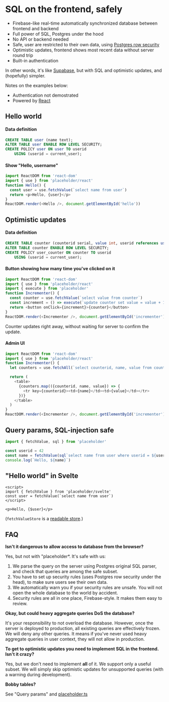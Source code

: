 # SQL on the frontend, safely

* Firebase-like real-time automatically synchronized database between frontend and backend
* Full power of SQL, Postgres under the hood
* No API or backend needed
* Safe, user are restricted to their own data, using [Postgres row security](https://www.postgresql.org/docs/13/ddl-rowsecurity.html)
* Optimistic updates, frontend shows most recent data without server round trip
* Built-in authentication

In other words, it's like [Supabase](https://supabase.io/), but with SQL and optimistic updates, and (hopefully) simpler.

Notes on the examples below:
* Authentication not demostrated 
* Powered by [React](https://reactjs.org)

## Hello world

#### Data definition
```sql
CREATE TABLE user (name text);
ALTER TABLE user ENABLE ROW LEVEL SECURITY;
CREATE POLICY user ON user TO userid
    USING (userid = current_user);
```

#### Show "Hello, username"
```js
import ReactDOM from 'react-dom'
import { use } from 'placeholder/react'
function Hello() {
  const user = use.fetchValue(`select name from user`)
  return <p>Hello, {user}</p>
}
ReactDOM.render(<Hello />, document.getElementById('hello'))
```

## Optimistic updates

#### Data definition
```sql
CREATE TABLE counter (counterid serial, value int, userid references user);
ALTER TABLE counter ENABLE ROW LEVEL SECURITY;
CREATE POLICY user_counter ON counter TO userid
    USING (userid = current_user);
```

#### Button showing how many time you've clicked on it
```js
import ReactDOM from 'react-dom'
import { use } from 'placeholder/react'
import { execute } from 'placeholder'
function Incrementer() {
  const counter = use.fetchValue(`select value from counter`)
  const increment = () => execute(`update counter set value = value + 1`)
  return <button onClick={increment}>{counter}</button>
}
ReactDOM.render(<Incrementer />, document.getElementById('incrementer'))
```

Counter updates right away, without waiting for server to confirm the update.

#### Admin UI
```js
import ReactDOM from 'react-dom'
import { use } from 'placeholder/react'
function Incrementer() {
  let counters = use.fetchAll(`select counterid, name, value from counter join user on userid`)

  return (
    <table>
      {counters.map(({counterid, name, value}) => {
        <tr key={counterid}><td>{name}</td><td>{value}</td></tr>
      })}
    </table>
  )  
}
ReactDOM.render(<Incrementer />, document.getElementById('incrementer'))
```

## Query params, SQL-injection safe

```js
import { fetchValue, sql } from 'placeholder'

const userid = 42
const name = fetchValue(sql`select name from user where userid = ${userid}`))
console.log(`Hello, ${name}`)
```

## "Hello world" in Svelte

```svelte
<script>
import { fetchValue } from 'placeholder/svelte'
const user = fetchValue(`select name from user`)
</script>

<p>Hello, {$user}</p>
```

(`fetchValueStore` is a [readable store](https://svelte.dev/tutorial/readable-stores).)

## FAQ

**Isn't it dangerous to allow access to database from the browser?**

Yes, but not with "placeholder*. It's safe with us:

1. We parse the query on the server using Postgres original SQL parser, and check that queries are among the safe subset. 
2. You have to set up security rules (uses Postgres row security under the head), to make sure users see their own data. 
3. We automatically warn you if your security rules are unsafe. You will not open the whole database to the world by accident.
4. Security rules are all in one place, Firebase-style. It makes them easy to review.

**Okay, but could heavy aggregate queries DoS the database?**

It's your responsibility to not overload the database. However, once the server is deployed to production, all existing queries are effectively frozen. We will deny any other queries. It means if you've never used heavy aggregate queries in user context, they will not allow in production.

**To get to optimistic updates you need to implement SQL in the frontend. Isn't it crazy?**

Yes, but we don't need to implement **all** of it. We support only a useful subset. We will simply skip optimistic updates for unsupported queries (with a warning during development).

**Bobby tables?**

See "Query params" and [placeholder.ts](./placeholder.ts)

